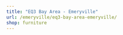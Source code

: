 ```yaml
---
title: "EQ3 Bay Area - Emeryville"
url: /emeryville/eq3-bay-area-emeryville/
shop: furniture
---
```

